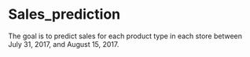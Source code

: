 # Sales_prediction
The goal is to predict sales for each product type in each store between July 31, 2017, and August 15, 2017.
